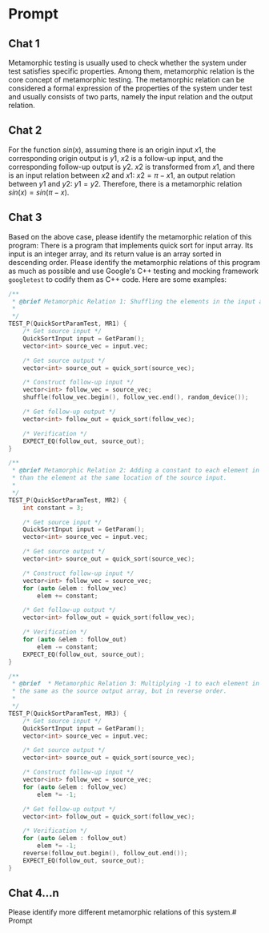 # Prompt

## Chat 1

Metamorphic testing is usually used to check whether the system under test satisfies specific properties. Among them, metamorphic relation is the core concept of metamorphic testing. The metamorphic relation can be considered a formal expression of the properties of the system under test and usually consists of two parts, namely the input relation and the output relation.

## Chat 2

For the function $sin(x)$, assuming there is an origin input $x1$, the corresponding origin output is $y1$, $x2$ is a follow-up input, and the corresponding follow-up output is $y2$. $x2$ is transformed from $x1$, and there is an input relation between $x2$ and $x1$: $x2=\pi-x1$, an output relation between $y1$ and $y2$: $y1=y2$. Therefore, there is a metamorphic relation $sin(x)=sin(\pi-x)$.

## Chat 3

Based on the above case, please identify the metamorphic relation of this program: There is a program that implements quick sort for input array. Its input is an integer array, and its return value is an array sorted in descending order. Please identify the metamorphic relations of this program as much as possible and use Google's C++ testing and mocking framework `googletest` to codify them as C++ code. Here are some examples:

```cpp
/**
 * @brief Metamorphic Relation 1: Shuffling the elements in the input array, the output will be the same.
 *
 */
TEST_P(QuickSortParamTest, MR1) {
    /* Get source input */
    QuickSortInput input = GetParam();
    vector<int> source_vec = input.vec;

    /* Get source output */
    vector<int> source_out = quick_sort(source_vec);

    /* Construct follow-up input */
    vector<int> follow_vec = source_vec;
    shuffle(follow_vec.begin(), follow_vec.end(), random_device());

    /* Get follow-up output */
    vector<int> follow_out = quick_sort(follow_vec);

    /* Verification */
    EXPECT_EQ(follow_out, source_out);
}

/**
 * @brief Metamorphic Relation 2: Adding a constant to each element in the input array, then each element of the output array will be larger by the constant
 * than the element at the same location of the source input.
 *
 */
TEST_P(QuickSortParamTest, MR2) {
    int constant = 3;

    /* Get source input */
    QuickSortInput input = GetParam();
    vector<int> source_vec = input.vec;

    /* Get source output */
    vector<int> source_out = quick_sort(source_vec);

    /* Construct follow-up input */
    vector<int> follow_vec = source_vec;
    for (auto &elem : follow_vec)
        elem += constant;

    /* Get follow-up output */
    vector<int> follow_out = quick_sort(follow_vec);

    /* Verification */
    for (auto &elem : follow_out)
        elem -= constant;
    EXPECT_EQ(follow_out, source_out);
}

/**
 * @brief  * Metamorphic Relation 3: Multiplying -1 to each element in the input array, then if we multiply -1 to each element of the output array, it should be
 * the same as the source output array, but in reverse order.
 *
 */
TEST_P(QuickSortParamTest, MR3) {
    /* Get source input */
    QuickSortInput input = GetParam();
    vector<int> source_vec = input.vec;

    /* Get source output */
    vector<int> source_out = quick_sort(source_vec);

    /* Construct follow-up input */
    vector<int> follow_vec = source_vec;
    for (auto &elem : follow_vec)
        elem *= -1;

    /* Get follow-up output */
    vector<int> follow_out = quick_sort(follow_vec);

    /* Verification */
    for (auto &elem : follow_out)
        elem *= -1;
    reverse(follow_out.begin(), follow_out.end());
    EXPECT_EQ(follow_out, source_out);
}
```

## Chat 4...n

Please identify more different metamorphic relations of this system.# Prompt